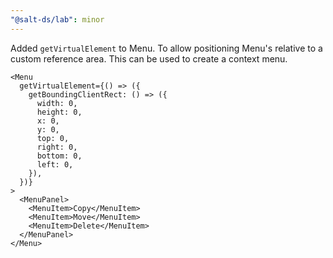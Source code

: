 ```yaml
---
"@salt-ds/lab": minor
---
```


Added `getVirtualElement` to Menu. To allow positioning Menu's relative to a custom reference area. This can be used to create a context menu.

```tsx
<Menu
  getVirtualElement={() => ({
    getBoundingClientRect: () => ({
      width: 0,
      height: 0,
      x: 0,
      y: 0,
      top: 0,
      right: 0,
      bottom: 0,
      left: 0,
    }),
  })}
>
  <MenuPanel>
    <MenuItem>Copy</MenuItem>
    <MenuItem>Move</MenuItem>
    <MenuItem>Delete</MenuItem>
  </MenuPanel>
</Menu>
```
